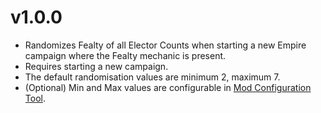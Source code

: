 # v1.0.0
- Randomizes Fealty of all Elector Counts when starting a new Empire campaign where the Fealty mechanic is present.
- Requires starting a new campaign.
- The default randomisation values are minimum 2, maximum 7.
- (Optional) Min and Max values are configurable in [Mod Configuration Tool](https://steamcommunity.com/sharedfiles/filedetails/?id=2927955021).